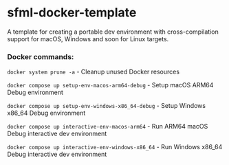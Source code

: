 # sfml-docker-template

A template for creating a portable dev environment with cross-compilation support for macOS, Windows and soon for Linux targets.


### Docker commands:

`docker system prune -a` - Cleanup unused Docker resources

`docker compose up setup-env-macos-arm64-debug` - Setup macOS ARM64 Debug environment

`docker compose up setup-env-windows-x86_64-debug` - Setup Windows x86_64 Debug environment

`docker compose up interactive-env-macos-arm64` - Run ARM64 macOS Debug interactive dev environment

`docker compose up interactive-env-windows-x86_64` - Run Windows x86_64 Debug interactive dev environment
